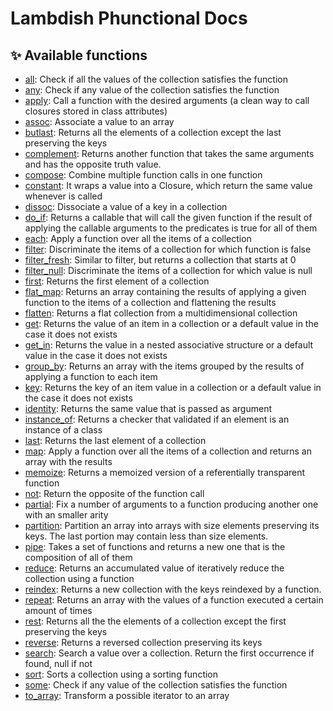 # Lambdish Phunctional Docs

## ✨ Available functions

 * [all](functions/all.md): Check if all the values of the collection satisfies the function
 * [any](functions/any.md): Check if any value of the collection satisfies the function
 * [apply](functions/apply.md): Call a function with the desired arguments (a clean way to call closures stored in class attributes)
 * [assoc](functions/assoc.md): Associate a value to an array
 * [butlast](functions/butlast.md):  Returns all the elements of a collection except the last preserving the keys
 * [complement](functions/complement.md): Returns another function that takes the same arguments and has the opposite truth value.
 * [compose](functions/compose.md): Combine multiple function calls in one function
 * [constant](functions/constant.md): It wraps a value into a Closure, which return the same value whenever is called
 * [dissoc](functions/dissoc.md): Dissociate a value of a key in a collection
 * [do_if](functions/do_if.md): Returns a callable that will call the given function if the result of applying the callable arguments to the predicates is true for all of them
 * [each](functions/each.md): Apply a function over all the items of a collection
 * [filter](functions/filter.md): Discriminate the items of a collection for which function is false
 * [filter_fresh](functions/filter_fresh.md): Similar to filter, but returns a collection that starts at 0
 * [filter_null](functions/filter_null.md): Discriminate the items of a collection for which value is null
 * [first](functions/first.md): Returns the first element of a collection
 * [flat_map](functions/flat_map.md): Returns an array containing the results of applying a given function to the items of a collection and flattening the results
 * [flatten](functions/flatten.md): Returns a flat collection from a multidimensional collection
 * [get](functions/get.md): Returns the value of an item in a collection or a default value in the case it does not exists
 * [get_in](functions/get_in.md): Returns the value in a nested associative structure or a default value in the case it does not exists
 * [group_by](functions/group_by.md): Returns an array with the items grouped by the results of applying a function to each item
 * [key](functions/key.md): Returns the key of an item value in a collection or a default value in the case it does not exists
 * [identity](functions/identity.md): Returns the same value that is passed as argument
 * [instance_of](functions/instance_of.md): Returns a checker that validated if an element is an instance of a class
 * [last](functions/last.md): Returns the last element of a collection
 * [map](functions/map.md): Apply a function over all the items of a collection and returns an array with the results
 * [memoize](functions/memoize.md): Returns a memoized version of a referentially transparent function
 * [not](functions/not.md): Return the opposite of the function call
 * [partial](functions/partial.md): Fix a number of arguments to a function producing another one with an smaller arity
 * [partition](functions/partition.md): Partition an array into arrays with size elements preserving its keys. The last portion may contain less than size elements.
 * [pipe](functions/pipe.md): Takes a set of functions and returns a new one that is the composition of all of them
 * [reduce](functions/reduce.md): Returns an accumulated value of iteratively reduce the collection using a function
 * [reindex](functions/reindex.md): Returns a new collection with the keys reindexed by a function.
 * [repeat](functions/repeat.md): Returns an array with the values of a function executed a certain amount of times
 * [rest](functions/rest.md): Returns all the the elements of a collection except the first preserving the keys
 * [reverse](functions/reverse.md): Returns a reversed collection preserving its keys
 * [search](functions/search.md): Search a value over a collection. Return the first occurrence if found, null if not
 * [sort](functions/sort.md): Sorts a collection using a sorting function
 * [some](functions/some.md): Check if any value of the collection satisfies the function
 * [to_array](functions/to_array.md): Transform a possible iterator to an array
